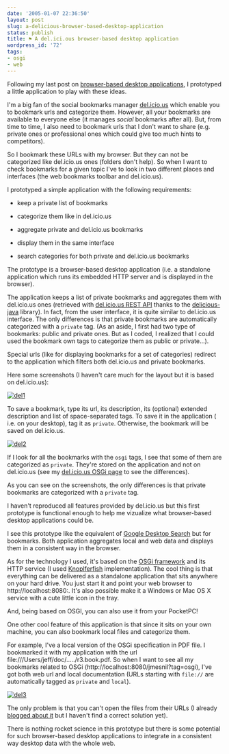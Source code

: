 ```yaml
---
date: '2005-01-07 22:36:50'
layout: post
slug: a-delicious-browser-based-desktop-application
status: publish
title: ⚑ A del.ici.ous browser-based desktop application
wordpress_id: '72'
tags:
- osgi
- web
---
```


Following my last post on [browser-based desktop applications](http://www.jmesnil.net/weblog/2005/01/new-breed-of-applications-browser.html), I prototyped a little application to play with these ideas.




I'm a big fan of the social bookmarks manager [del.icio.us](http://del.icio.us) which enable you to bookmark urls and categorize them. However, all your bookmarks are available to everyone else (it manages _social_ bookmarks after all). 
But, from time to time, I also need to bookmark urls that I don't want to share (e.g. private ones or professional ones which could give too much hints to competitors).  

So I bookmark these URLs with my browser. But they can not be categorized like del.icio.us ones (folders don't help). So when I want to check bookmarks for a given topic I've to look in two different places and interfaces (the web bookmarks toolbar and del.icio.us).

I prototyped a simple application with the following requirements:



  
  * keep a private list of bookmarks

  
  * categorize them like in del.icio.us

  
  * aggregate private and del.icio.us bookmarks

  
  * display them in the same interface

  
  * search categories for both private and del.icio.us bookmarks





The prototype is a browser-based desktop application (i.e. a standalone application which runs its embedded HTTP server and is displayed in the browser).  

The application keeps a list of private bookmarks and aggregates them with del.icio.us ones (retrieved with [del.icio.us REST API](http://del.icio.us/doc/api) thanks to the [delicious-java](http://delicious-java.sf.net) library).
In fact, from the user interface, it is quite similar to del.icio.us interface.
The only differences is that private bookmarks are automatically categorized with a `private` tag. (As an aside, I first had two type of bookmarks: public and private ones. But as I coded, I realized that I could used the bookmark own tags to categorize them as public or private...).  

Special urls (like for displaying bookmarks for a set of categories) redirect to the application which filters both del.icio.us and private bookmarks.





Here some screenshots (I haven't care much for the layout  but it is based on del.icio.us):





[![del1](http://photos1.flickr.com/3145428_9c267d3cc8_m.jpg)](http://photos1.flickr.com/3145428_9c267d3cc8_o.jpg)  

To save a bookmark, type its url, its description, its (optional) extended description and list of space-separated tags.
To save it in the application ( i.e. on your desktop), tag it as `private`. Otherwise, the bookmark will be saved on del.icio.us.





[![del2](http://photos2.flickr.com/3145426_d3dcd4f44f_t.jpg)](http://photos2.flickr.com/3145426_d3dcd4f44f_o.jpg)  

If I look for all the bookmarks with the `osgi` tags, I see that some of them are categorized as `private`. They're stored on the application and not on del.icio.us (see my [del.icio.us OSGi page](http://del.icio.us/jmesnil/osgi) to see the differences).  

As you can see on the screenshots, the only differences is that private bookmarks are categorized with a `private` tag.






I haven't reproduced all features provided by del.icio.us but this first prototype is functional enough to help me vizualize what browser-based desktop applications could be.  

I see this prototype like the equivalent of [Google Desktop Search](http://desktop.google.com/) but for bookmarks. Both application aggregates local and web data and displays them in a consistent way in the browser.





As for the technology I used, it's based on the [OSGi framework](http://www.osgi.org/) and its HTTP service (I used [Knoplferfish](http://www.knopflersfish.org) implementation). The cool thing is that everything can be delivered as a standalone application that sits anywhere on your hard drive. You just start it and point your web browser to http://localhost:8080:<your del.icio.us name>. It's also possible make it a Windows or Mac OS X service with a cute little icon in the tray.  

And, being based on OSGI, you can also use it from your PocketPC!  




One other cool feature of this application is that since it sits on your own machine, you can also bookmark local files and categorize them.  

For example, I've a local version of the OSGi specification in PDF file. I bookmarked it with my application with the url file:///Users/jeff/doc/...../r3.book.pdf.
So when I want to see all my bookmarks related to OSGi (http://localhost:8080/jmesnil?tag=osgi), I've got both web url and local documentation (URLs starting with `file://` are automatically tagged as `private` and `local`).  

[![del3](http://photos2.flickr.com/3145427_318403b1c0_t.jpg)](http://photos2.flickr.com/3145427_318403b1c0_o.jpg)  

The only problem is that you can't open the files from their URLs (I already [blogged about it](http://www.jmesnil.net/weblog/2005/01/accepting-file-url-from-localhost-http.html) but I haven't find a correct solution yet).




There is nothing rocket science in this prototype but there is some potential for such browser-based desktop applications to integrate in a consistent way desktop data with the whole web.
